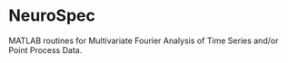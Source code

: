 # NeuroSpec
MATLAB routines for Multivariate Fourier Analysis of Time Series and/or Point Process Data. 
